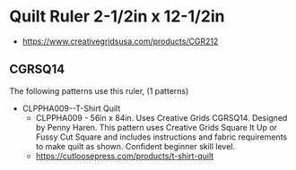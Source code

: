 # Quilt Ruler 2-1/2in x 12-1/2in
* https://www.creativegridsusa.com/products/CGR212

## CGRSQ14

The following patterns use this ruler, (1 patterns)

* CLPPHA009--T-Shirt Quilt
	* CLPPHA009 - 56in x 84in. Uses Creative Grids CGRSQ14. Designed by Penny Haren. This pattern uses Creative Grids Square It Up or Fussy Cut Square and includes instructions and fabric requirements to make quilt as shown. Confident beginner skill level.
	* https://cutloosepress.com/products/t-shirt-quilt

